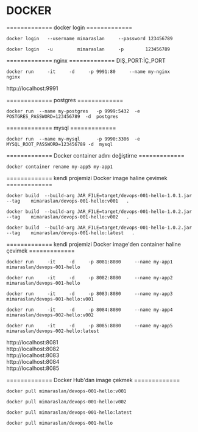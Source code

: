 
#  DOCKER 

============= docker login =============
```
docker login   --username mimaraslan     --password 123456789

docker login   -u         mimaraslan     -p        123456789
```

============= nginx =============
DIŞ_PORT:İÇ_PORT
```
docker run     -it     -d     -p 9991:80     --name my-nginx      nginx
```
http://localhost:9991

============= postgres =============
```
docker run  --name my-postgres   -p 9999:5432  -e POSTGRES_PASSWORD=123456789  -d  postgres
```

============= mysql =============
```
docker run  --name my-mysql      -p 9990:3306  -e MYSQL_ROOT_PASSWORD=123456789 -d  mysql 
```



============= Docker container adını değiştirne  =============
```
docker container rename my-app5 my-app1
```



============= kendi projemizi Docker image haline çevimek =============
```
docker build  --build-arg JAR_FILE=target/devops-001-hello-1.0.1.jar   --tag    mimaraslan/devops-001-hello:v001   .

docker build  --build-arg JAR_FILE=target/devops-001-hello-1.0.2.jar   --tag    mimaraslan/devops-001-hello:v002   .

docker build  --build-arg JAR_FILE=target/devops-001-hello-1.0.2.jar   --tag    mimaraslan/devops-001-hello:latest   .
```


============= kendi projemizi Docker image'den container haline çevimek =============
```
docker run     -it     -d     -p 8081:8080     --name my-app1      mimaraslan/devops-001-hello

docker run     -it     -d     -p 8082:8080     --name my-app2      mimaraslan/devops-001-hello

docker run     -it     -d     -p 8083:8080     --name my-app3      mimaraslan/devops-001-hello:v001

docker run     -it     -d     -p 8084:8080     --name my-app4      mimaraslan/devops-002-hello:v002

docker run     -it     -d     -p 8085:8080     --name my-app5      mimaraslan/devops-002-hello:latest
```

http://localhost:8081 </br>
http://localhost:8082 </br>
http://localhost:8083 </br>
http://localhost:8084 </br>
http://localhost:8085 </br>


============= Docker Hub'dan image çekmek =============

```
docker pull mimaraslan/devops-001-hello:v001

docker pull mimaraslan/devops-001-hello:v002

docker pull mimaraslan/devops-001-hello:latest

docker pull mimaraslan/devops-001-hello
```

